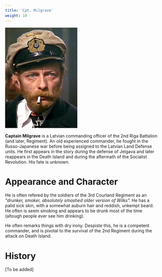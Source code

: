 ```yaml
---
title: 'Cpt. Milgrave'
weight: 10
---
```


![](../milgrave.jpg)

**Captain Milgrave** is a Latvian commanding officer of the 2nd Riga Battalion (and later, Regiment). An old experienced commander, he fought in the Russo-Japanese war before being assigned to the Latvian Land Defense units. He first appears in the story during the defense of Jelgava and later reappears in the Death Island and during the aftermath of the Socialist Revolution. His fate is unknown.

# Appearance and Character

He is often refered by the soldiers of the 3rd Courland Regiment as an _"drunker, smoker, absolutely smashed older version of Wilks"._ He has a palid sick skin, with a somewhat auburn hair and reddish, unkempt beard. He often is seem smoking and appears to be drunk most of the time (altough people ever see him drinking).

He often remarks things with dry irony. Despiste this, he is a competent commander, and is pivotal to the survival of the 2nd Regiment during the attack on Death Island.

# History

[To be added]

